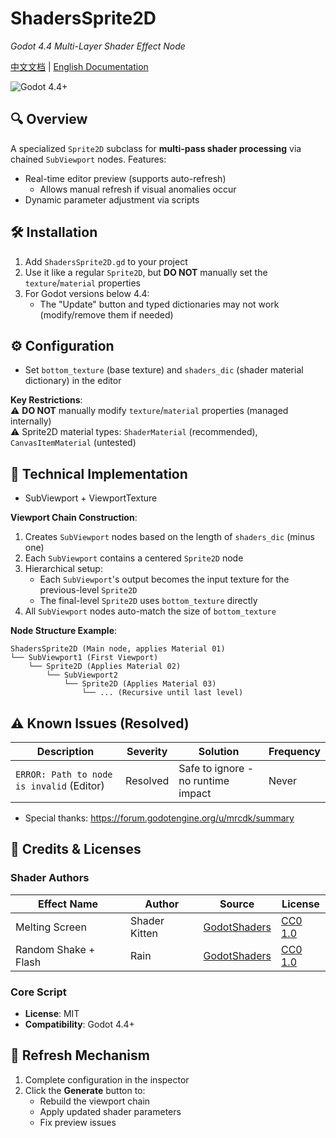 # ShadersSprite2D  
*Godot 4.4 Multi-Layer Shader Effect Node*  

[中文文档](README_zh.md) | [English Documentation](README.md)  

![Godot 4.4+](https://img.shields.io/badge/Godot-4.4%2B-%23478cbf)  

## 🔍 Overview  
A specialized `Sprite2D` subclass for **multi-pass shader processing** via chained `SubViewport` nodes. Features:  
- Real-time editor preview (supports auto-refresh)  
  - Allows manual refresh if visual anomalies occur  
- Dynamic parameter adjustment via scripts  

## 🛠️ Installation  
1. Add `ShadersSprite2D.gd` to your project  
2. Use it like a regular `Sprite2D`, but **DO NOT** manually set the `texture`/`material` properties  
3. For Godot versions below 4.4:  
   - The "Update" button and typed dictionaries may not work (modify/remove them if needed)  

## ⚙️ Configuration  
- Set `bottom_texture` (base texture) and `shaders_dic` (shader material dictionary) in the editor  

**Key Restrictions**:  
⚠️ **DO NOT** manually modify `texture`/`material` properties (managed internally)  
⚠️ Sprite2D material types: `ShaderMaterial` (recommended), `CanvasItemMaterial` (untested)  

## 🔬 Technical Implementation  

* SubViewport + ViewportTexture  

**Viewport Chain Construction**:  
1. Creates `SubViewport` nodes based on the length of `shaders_dic` (minus one)  
2. Each `SubViewport` contains a centered `Sprite2D` node  
3. Hierarchical setup:  
   - Each `SubViewport`'s output becomes the input texture for the previous-level `Sprite2D`  
   - The final-level `Sprite2D` uses `bottom_texture` directly  
4. All `SubViewport` nodes auto-match the size of `bottom_texture`  

**Node Structure Example**:  
```
ShadersSprite2D (Main node, applies Material 01)  
└── SubViewport1 (First Viewport)  
	└── Sprite2D (Applies Material 02)  
		└── SubViewport2  
			└── Sprite2D (Applies Material 03)  
				└── ... (Recursive until last level)  
```

## ⚠️ Known Issues (Resolved)  
| Description | Severity | Solution | Frequency |  
|-------------|----------|----------|-----------|  
| `ERROR: Path to node is invalid` (Editor) | Resolved | Safe to ignore - no runtime impact | Never |  

- Special thanks: https://forum.godotengine.org/u/mrcdk/summary  

## 📜 Credits & Licenses  
### Shader Authors  
| Effect Name | Author | Source | License |  
|-------------|--------|--------|---------|  
| Melting Screen | Shader Kitten | [GodotShaders](https://godotshaders.com/shader/doom-like-melting-screen/) | [CC0 1.0](https://creativecommons.org/publicdomain/zero/1.0/) |  
| Random Shake + Flash | Rain | [GodotShaders](https://godotshaders.com/shader/simple-2d-random-shake-%ef%bc%86-flash/) | [CC0 1.0](https://creativecommons.org/publicdomain/zero/1.0/) |  

### Core Script  
- **License**: MIT  
- **Compatibility**: Godot 4.4+  

## 🔄 Refresh Mechanism  
1. Complete configuration in the inspector  
2. Click the **Generate** button to:  
   - Rebuild the viewport chain  
   - Apply updated shader parameters  
   - Fix preview issues

